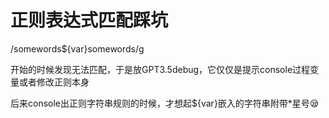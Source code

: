 # 正则表达式匹配踩坑

/somewords${var}somewords/g

开始的时候发现无法匹配，于是放GPT3.5debug，它仅仅是提示console过程变量或者修改正则本身

后来console出正则字符串规则的时候，才想起${var}嵌入的字符串附带*星号😪